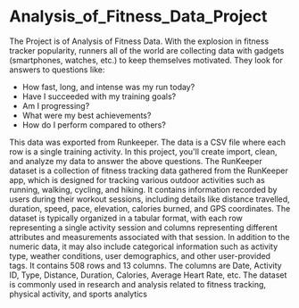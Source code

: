 # Analysis_of_Fitness_Data_Project
The Project is of Analysis of Fitness Data. With the explosion in fitness tracker popularity, runners all of the world are collecting data with gadgets (smartphones, watches, etc.) to keep themselves motivated. They look for answers to questions like:
<ul>
<li>How fast, long, and intense was my run today?</li>
<li>Have I succeeded with my training goals?</li>
<li>Am I progressing?</li>
<li>What were my best achievements?</li>
<li>How do I perform compared to others?</li>
</ul>
This data was exported from Runkeeper. The data is a CSV file where each row is a single training activity. In this project, you'll create import, clean, and analyze my data to answer the above questions.
The RunKeeper dataset is a collection of fitness tracking data gathered from the RunKeeper app, which is designed for tracking various outdoor activities such as running, walking, cycling, and hiking. It contains information recorded by users during their workout sessions, including details like distance travelled, duration, speed, pace, elevation, calories burned, and GPS coordinates.
The dataset is typically organized in a tabular format, with each row representing a single activity session and columns representing different attributes and measurements associated with that session. In addition to the numeric data, it may also include categorical information such as activity type, weather conditions, user demographics, and other user-provided tags. It contains 508 rows and 13 columns. The columns are Date, Activity ID, Type, Distance, Duration, Calories, Average Heart Rate, etc. The dataset is commonly used in research and analysis related to fitness tracking, physical activity, and sports analytics
